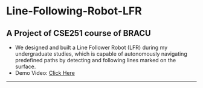 # Line-Following-Robot-LFR
## A Project of CSE251 course of BRACU

- We designed and built a Line Follower Robot (LFR) during my undergraduate studies, which is capable of autonomously navigating predefined paths by detecting and following lines marked on the surface.
- Demo Video: [Click Here](https://github.com/niloyahsan1/Line-Following-Robot-LFR-/blob/main/Demo%20Video/Demo%20Video.mp4)
---
